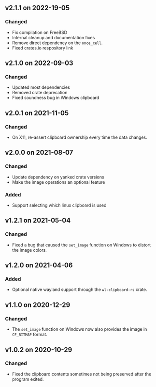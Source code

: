 ## v2.1.1 on 2022-19-05

### Changed
- Fix compilation on FreeBSD 
- Internal cleanup and documentation fixes
- Remove direct dependency on the `once_cell`.
- Fixed crates.io respository link

## v2.1.0 on 2022-09-03

### Changed
- Updated most dependencies
- Removed crate deprecation
- Fixed soundness bug in Windows clipboard

## v2.0.1 on 2021-11-05

### Changed
- On X11, re-assert clipboard ownership every time the data changes.

## v2.0.0 on 2021-08-07

### Changed
- Update dependency on yanked crate versions
- Make the image operations an optional feature

### Added
- Support selecting which linux clipboard is used

## v1.2.1 on 2021-05-04

### Changed
- Fixed a bug that caused the `set_image` function on Windows to distort the image colors.

## v1.2.0 on 2021-04-06

### Added

- Optional native wayland support through the `wl-clipboard-rs` crate.

## v1.1.0 on 2020-12-29

### Changed
- The `set_image` function on Windows now also provides the image in `CF_BITMAP` format.

## v1.0.2 on 2020-10-29

### Changed
- Fixed the clipboard contents sometimes not being preserved after the program exited.

